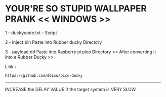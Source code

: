 # YOUR'RE SO STUPID WALLPAPER PRANK  << WINDOWS >>

1 - duckycode.txt - Script

2 - inject.bin Paste into Rubber ducky Directory 

3 - payload.dd Paste into Rasberry pi pico Directory >> After converting it into a Rubber Ducky >> 

Link :

    https://github.com/dbisu/pico-ducky



********************

INCREASE the DELAY VALUE if the target system is VERY SLOW
